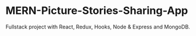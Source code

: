 # MERN-Picture-Stories-Sharing-App

Fullstack project with React, Redux, Hooks, Node & Express and MongoDB. 